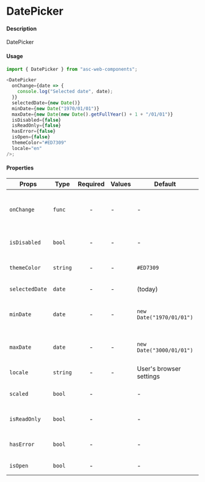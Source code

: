 # DatePicker

#### Description

DatePicker

#### Usage

```js
import { DatePicker } from "asc-web-components";

<DatePicker
  onChange={date => {
    console.log("Selected date", date);
  }}
  selectedDate={new Date()}
  minDate={new Date("1970/01/01")}
  maxDate={new Date(new Date().getFullYear() + 1 + "/01/01")}
  isDisabled={false}
  isReadOnly={false}
  hasError={false}
  isOpen={false}
  themeColor="#ED7309"
  locale="en"
/>;
```

#### Properties

| Props          | Type     | Required | Values | Default                  | Description                                |
| -------------- | -------- | :------: | ------ | ------------------------ | ------------------------------------------ |
| `onChange`     | `func`   |    -     | -      | -                        | Function called when the user select a day |
| `isDisabled`   | `bool`   |    -     | -      | -                        | Disabled react-calendar                    |
| `themeColor`   | `string` |    -     | -      | `#ED7309`                | Color of the selected day                  |
| `selectedDate` | `date`   |    -     | -      | (today)                  | Selected date value                        |
| `minDate`      | `date`   |    -     | -      | `new Date("1970/01/01")` | Minimum date that the user can select.     |
| `maxDate`      | `date`   |    -     | -      | `new Date("3000/01/01")` | Maximum date that the user can select.     |
| `locale`       | `string` |    -     | -      | User's browser settings  | Browser locale                             |
| `scaled`       | `bool`   |    -     |        | -                        | Selected calendar size                     |
| `isReadOnly`   | `bool`   |    -     |        | -                        | Set input type is read only                |
| `hasError`     | `bool`   |    -     |        | -                        | Set error date-input style                 |
| `isOpen`       | `bool`   |    -     |        | -                        | Opens calendar                             |
